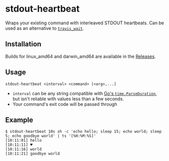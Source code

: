 # stdout-heartbeat
Wraps your existing command with interleaved STDOUT heartbeats. Can be used as an alternative to [`travis_wait`](https://docs.travis-ci.com/user/common-build-problems/#build-times-out-because-no-output-was-received).

## Installation

Builds for linux_amd64 and darwin_amd64 are available in the [Releases](https://github.com/goodeggs/stdout-heartbeat/releases).

## Usage

```
stdout-heartbeat <interval> <command> [<arg>,...]
```

- `interval` can be any string compatible with [Go's `time.ParseDuration`](https://golang.org/pkg/time/#ParseDuration), but isn't reliable with values less than a few seconds.
- Your command's exit code will be passed through

## Example

```
$ stdout-heartbeat 10s sh -c 'echo hello; sleep 15; echo world; sleep 5; echo goodbye world' | ts '[%H:%M:%S]'
[10:11:01] hello
[10:11:11] ♥
[10:11:16] world
[10:11:21] goodbye world
```

